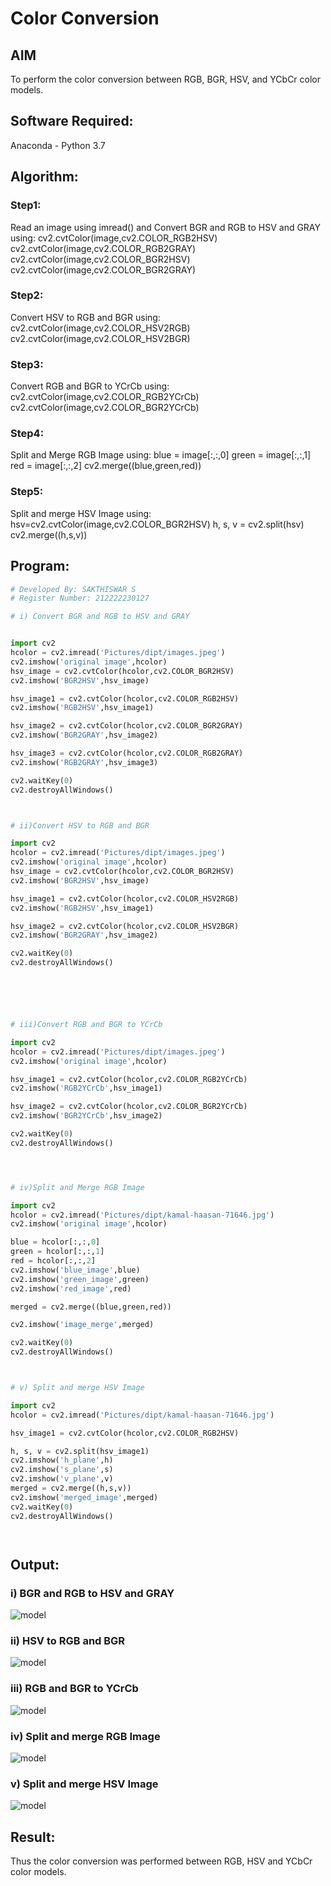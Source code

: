 # Color Conversion
## AIM
To perform the color conversion between RGB, BGR, HSV, and YCbCr color models.

## Software Required:
Anaconda - Python 3.7
## Algorithm:
### Step1:

Read an image using imread() and Convert BGR and RGB to HSV and GRAY using:
cv2.cvtColor(image,cv2.COLOR_RGB2HSV)
cv2.cvtColor(image,cv2.COLOR_RGB2GRAY)
cv2.cvtColor(image,cv2.COLOR_BGR2HSV)
cv2.cvtColor(image,cv2.COLOR_BGR2GRAY)


### Step2:

Convert HSV to RGB and BGR using:
cv2.cvtColor(image,cv2.COLOR_HSV2RGB)
cv2.cvtColor(image,cv2.COLOR_HSV2BGR)

### Step3:

Convert RGB and BGR to YCrCb using:
cv2.cvtColor(image,cv2.COLOR_RGB2YCrCb)
cv2.cvtColor(image,cv2.COLOR_BGR2YCrCb)


### Step4:

Split and Merge RGB Image using:
blue = image[:,:,0]
green = image[:,:,1]
red = image[:,:,2]
cv2.merge((blue,green,red))


### Step5:

Split and merge HSV Image using:
hsv=cv2.cvtColor(image,cv2.COLOR_BGR2HSV)
h, s, v = cv2.split(hsv)
cv2.merge((h,s,v))

## Program:

```python
# Developed By: SAKTHISWAR S
# Register Number: 212222230127

# i) Convert BGR and RGB to HSV and GRAY


import cv2
hcolor = cv2.imread('Pictures/dipt/images.jpeg')
cv2.imshow('original image',hcolor)
hsv_image = cv2.cvtColor(hcolor,cv2.COLOR_BGR2HSV)
cv2.imshow('BGR2HSV',hsv_image)

hsv_image1 = cv2.cvtColor(hcolor,cv2.COLOR_RGB2HSV)
cv2.imshow('RGB2HSV',hsv_image1)

hsv_image2 = cv2.cvtColor(hcolor,cv2.COLOR_BGR2GRAY)
cv2.imshow('BGR2GRAY',hsv_image2)

hsv_image3 = cv2.cvtColor(hcolor,cv2.COLOR_RGB2GRAY)
cv2.imshow('RGB2GRAY',hsv_image3)

cv2.waitKey(0)
cv2.destroyAllWindows()



# ii)Convert HSV to RGB and BGR

import cv2
hcolor = cv2.imread('Pictures/dipt/images.jpeg')
cv2.imshow('original image',hcolor)
hsv_image = cv2.cvtColor(hcolor,cv2.COLOR_BGR2HSV)
cv2.imshow('BGR2HSV',hsv_image)

hsv_image1 = cv2.cvtColor(hcolor,cv2.COLOR_HSV2RGB)
cv2.imshow('RGB2HSV',hsv_image1)

hsv_image2 = cv2.cvtColor(hcolor,cv2.COLOR_HSV2BGR)
cv2.imshow('BGR2GRAY',hsv_image2)

cv2.waitKey(0)
cv2.destroyAllWindows()






# iii)Convert RGB and BGR to YCrCb

import cv2
hcolor = cv2.imread('Pictures/dipt/images.jpeg')
cv2.imshow('original image',hcolor)

hsv_image1 = cv2.cvtColor(hcolor,cv2.COLOR_RGB2YCrCb)
cv2.imshow('RGB2YCrCb',hsv_image1)

hsv_image2 = cv2.cvtColor(hcolor,cv2.COLOR_BGR2YCrCb)
cv2.imshow('BGR2YCrCb',hsv_image2)

cv2.waitKey(0)
cv2.destroyAllWindows()




# iv)Split and Merge RGB Image

import cv2
hcolor = cv2.imread('Pictures/dipt/kamal-haasan-71646.jpg')
cv2.imshow('original image',hcolor)

blue = hcolor[:,:,0]
green = hcolor[:,:,1]
red = hcolor[:,:,2]
cv2.imshow('blue_image',blue)
cv2.imshow('green_image',green)
cv2.imshow('red_image',red)

merged = cv2.merge((blue,green,red))

cv2.imshow('image_merge',merged)

cv2.waitKey(0)
cv2.destroyAllWindows()



# v) Split and merge HSV Image

import cv2
hcolor = cv2.imread('Pictures/dipt/kamal-haasan-71646.jpg')

hsv_image1 = cv2.cvtColor(hcolor,cv2.COLOR_RGB2HSV)

h, s, v = cv2.split(hsv_image1)
cv2.imshow('h_plane',h)
cv2.imshow('s_plane',s)
cv2.imshow('v_plane',v)
merged = cv2.merge((h,s,v))
cv2.imshow('merged_image',merged)
cv2.waitKey(0)
cv2.destroyAllWindows()




```
## Output:
### i) BGR and RGB to HSV and GRAY

![model](output1.png)


### ii) HSV to RGB and BGR

![model](output2.png)

### iii) RGB and BGR to YCrCb

![model](output3.png)


### iv) Split and merge RGB Image

![model](output4.png)

### v) Split and merge HSV Image

![model](output5.png)


## Result:
Thus the color conversion was performed between RGB, HSV and YCbCr color models.
